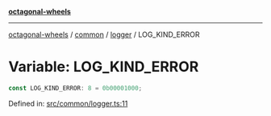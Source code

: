 [**octagonal-wheels**](../../../README.md)

***

[octagonal-wheels](../../../modules.md) / [common](../../README.md) / [logger](../README.md) / LOG\_KIND\_ERROR

# Variable: LOG\_KIND\_ERROR

```ts
const LOG_KIND_ERROR: 8 = 0b00001000;
```

Defined in: [src/common/logger.ts:11](https://github.com/vrtmrz/octagonal-wheels/blob/main/src/common/logger.ts#L11)
